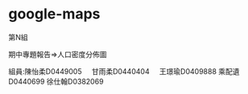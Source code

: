 # google-maps
第N組


期中專題報告=>人口密度分佈圖

組員:陳怡柔D0449005
     甘雨柔D0440404
     王璟瑜D0409888
     乘配遺D0440699
     徐仕翰D0382069
     
